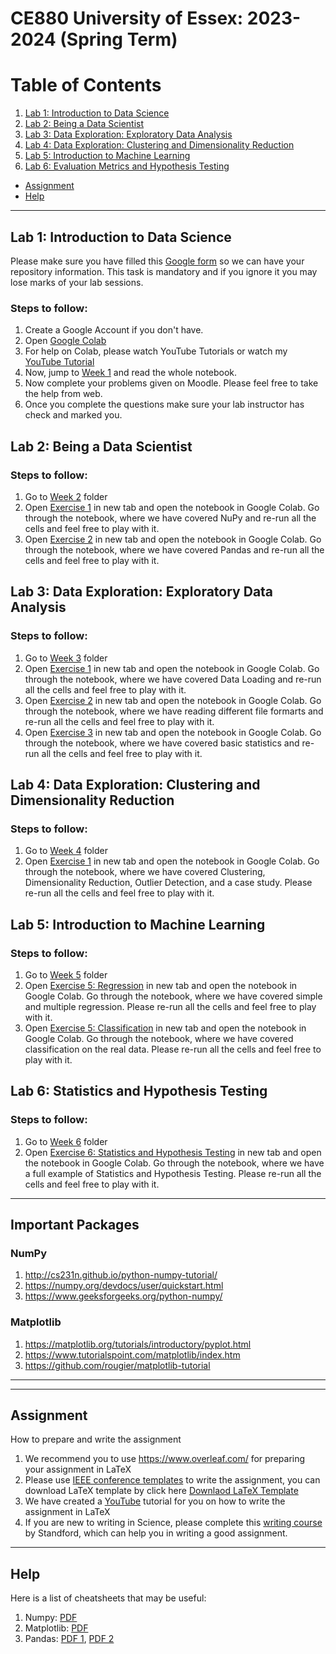 # CE880 University of Essex: 2023-2024 (Spring Term)

# Table of Contents
1. [Lab 1: Introduction to Data Science](#introduction)
2. [Lab 2: Being a Data Scientist](#DS)
3. [Lab 3: Data Exploration: Exploratory Data Analysis](#DE)
4. [Lab 4: Data Exploration: Clustering and Dimensionality Reduction](#DE2)
5. [Lab 5: Introduction to Machine Learning](#ML)
6. [Lab 6: Evaluation Metrics and Hypothesis Testing](#SHT)
<!-- 

7. [Lab 7: Decision Tree and Ensemble Learning](#DTE)
9. [Lab 9: Explainable AI](#xAI)

10. [Lab 7: Deep Learning for Images and Text](#DL)
11. [Lab 8: Transfer Learning](#TL) 
-->
* [Assignment](#assignment)
* [Help](#help)

***

## Lab 1: Introduction to Data Science <a name="introduction"></a>

Please make sure you have filled this [Google form](https://docs.google.com/forms/d/1fs2wBMwupMQYIxbDPyOnimS-n7O6agZ3bCOQrwDrs8I) so we can have your repository information. This task is mandatory and if you ignore it you may lose marks of your lab sessions.

### Steps to follow:

1. Create a Google Account if you don't have.
2. Open [Google Colab](https://colab.research.google.com/)
3. For help on Colab, please watch YouTube Tutorials or watch my [YouTube Tutorial](https://www.youtube.com/watch?v=Zwqy5ub_-00&list=PLIzq8uevSgtdhgCzajHUUESPifdw5ol1N)
4. Now, jump to [Week 1](https://github.com/sagihaider/CE880_2021/tree/main/Week1) and read the whole notebook.
5. Now complete your problems given on Moodle. Please feel free to take the help from web.
6. Once you complete the questions make sure your lab instructor has check and marked you. 


## Lab 2: Being a Data Scientist <a name="DS"></a>

### Steps to follow:

1. Go to [Week 2](https://github.com/sagihaider/CE880/tree/main/Week2) folder
2. Open [Exercise 1](https://github.com/sagihaider/CE880/blob/main/Week2/Exercise_2_1_NumPy.ipynb) in new tab and open the notebook in Google Colab. Go through the notebook, where we have covered NuPy and re-run all the cells and feel free to play with it.
3. Open [Exercise 2](https://github.com/sagihaider/CE880/blob/main/Week2/Exercise_2_2_Pandas.ipynb) in new tab and open the notebook in Google Colab. Go through the notebook, where we have covered Pandas and re-run all the cells and feel free to play with it.


## Lab 3: Data Exploration: Exploratory Data Analysis<a name="DE"></a>

### Steps to follow:

1. Go to [Week 3](https://github.com/sagihaider/CE880/tree/main/Week3) folder
2. Open [Exercise 1](https://github.com/sagihaider/CE880/blob/main/Week3/Exercise_3_1_DataLoadingColab.ipynb) in new tab and open the notebook in Google Colab. Go through the notebook, where we have covered Data Loading and re-run all the cells and feel free to play with it.
3. Open [Exercise 2](https://github.com/sagihaider/CE880/blob/main/Week3/Exercise_3_2_ReadingDataFiles.ipynb) in new tab and open the notebook in Google Colab. Go through the notebook, where we have reading different file formarts and re-run all the cells and feel free to play with it.
4. Open [Exercise 3](https://github.com/sagihaider/CE880/blob/main/Week3/Exercise_3_3_BasicStatistics.ipynb) in new tab and open the notebook in Google Colab. Go through the notebook, where we have covered basic statistics and re-run all the cells and feel free to play with it.


## Lab 4: Data Exploration: Clustering and Dimensionality Reduction <a name="DE2"></a>

### Steps to follow:

1. Go to [Week 4](https://github.com/sagihaider/CE880/tree/main/Week4) folder
2. Open [Exercise 1](https://github.com/sagihaider/CE880/blob/main/Week4/Exercise_4_DataExploration.ipynb) in new tab and open the notebook in Google Colab. Go through the notebook, where we have covered Clustering, Dimensionality Reduction, Outlier Detection, and a case study. Please re-run all the cells and feel free to play with it.

## Lab 5: Introduction to Machine Learning <a name="ML"></a>

### Steps to follow:

1. Go to [Week 5](https://github.com/sagihaider/CE880/tree/main/Week5) folder
2. Open [Exercise 5: Regression](https://github.com/sagihaider/CE880/blob/main/Week5/Exercise_5_Regression.ipynb) in new tab and open the notebook in Google Colab. Go through the notebook, where we have covered simple and multiple regression. Please re-run all the cells and feel free to play with it.
3. Open [Exercise 5: Classification](https://github.com/sagihaider/CE880_2021/blob/main/Week5/Exercise_5_Classification.ipynb) in new tab and open the notebook in Google Colab. Go through the notebook, where we have covered classification on the real data. Please re-run all the cells and feel free to play with it.


## Lab 6: Statistics and Hypothesis Testing <a name="SHT"></a>

### Steps to follow:

1. Go to [Week 6](https://github.com/sagihaider/CE880/tree/main/Week6) folder
2. Open [Exercise 6: Statistics and Hypothesis Testing](https://github.com/sagihaider/CE880/blob/main/Week6/Excersise_6_1.ipynb) in new tab and open the notebook in Google Colab. Go through the notebook, where we have a full example of Statistics and Hypothesis Testing. Please re-run all the cells and feel free to play with it.

<!-- 

## Lab 7: Decision Tree and Ensemble Learning <a name="DTE"></a>

### Steps to follow:

1. Go to [Week 7](https://github.com/sagihaider/CE880/tree/main/Week7) folder
2. Open [Exercise 7_1: Decision Tree](https://github.com/sagihaider/CE880/blob/main/Week7/Exercise_7_1_Decision_tree_classifier.ipynb) in new tab and open the notebook in Google Colab. Go through the notebook, where we have a full example of Decision Tree. Please re-run all the cells and feel free to play with it.
3. Open [Exercise 7_2: Random Forest](https://github.com/sagihaider/CE880/blob/main/Week7/Exercise_7_2_RandomForest_classifier.ipynb) in new tab and open the notebook in Google Colab. Go through the notebook, where we have a full example of Random Forest. Please re-run all the cells and feel free to play with it.



## Lab 9: Explainable AI <a name="xAI"></a>

### Steps to follow:

1. Go to [Week 9](https://github.com/sagihaider/CE880/tree/main/week9) folder
2. Open [Exercise 9_1](https://github.com/sagihaider/CE880/blob/main/week9/Excercise_9_1.ipynb) in new tab and open the notebook in Google Colab. Go through the notebook, where we have a full example of Titanic with explainable AI. Please re-run all the cells and feel free to play with it.

3. Open [Exercise 9_2](https://github.com/sagihaider/CE880/blob/main/week9/Excercise_9_2.ipynb) in new tab and open the notebook in Google Colab. Go through the notebook, where we have a full example of Wisconsin Breast Cancer with Explainable AI. Please re-run all the cells and feel free to play with it.

 -->


***
## Important Packages

### NumPy

1. http://cs231n.github.io/python-numpy-tutorial/ 
2. https://numpy.org/devdocs/user/quickstart.html
3. https://www.geeksforgeeks.org/python-numpy/

### Matplotlib

1. https://matplotlib.org/tutorials/introductory/pyplot.html
2. https://www.tutorialspoint.com/matplotlib/index.htm
3. https://github.com/rougier/matplotlib-tutorial 

***


***

## Assignment <a name="assignment"></a>

How to prepare and write the assignment 

1. We recommend you to use https://www.overleaf.com/ for preparing your assignment in LaTeX
2. Please use [IEEE conference templates](https://www.ieee.org/conferences/publishing/templates.html) to write the assignment, you can download LaTeX template by click here [Downlaod LaTeX Template](https://www.ieee.org/content/dam/ieee-org/ieee/web/org/pubs/conference-latex-template_10-17-19.zip) 
3. We have created a [YouTube](https://www.youtube.com/watch?embed=no&v=Ubi1lg4CXrw&t=314s) tutorial for you on how to write the assignment in LaTeX
4. If you are new to writing in Science, please complete this [writing course](https://www.youtube.com/watch?list=PL7MSLdv6U956caUxMGr7c0sBD7ZIP-Nie&v=Pbb0H114PYM&feature=emb_title) by Standford, which can help you in writing a good assignment.

***

## Help <a name="help"></a>

Here is a list of cheatsheets that may be useful:

1. Numpy: [PDF](https://s3.amazonaws.com/assets.datacamp.com/blog_assets/Numpy_Python_Cheat_Sheet.pdf)
2. Matplotlib: [PDF](https://s3.amazonaws.com/assets.datacamp.com/blog_assets/Python_Matplotlib_Cheat_Sheet.pdf)
3. Pandas: [PDF 1](https://datacamp-community-prod.s3.amazonaws.com/dbed353d-2757-4617-8206-8767ab379ab3), [PDF 2](https://s3.amazonaws.com/assets.datacamp.com/blog_assets/Python_Pandas_Cheat_Sheet_2.pdf)

